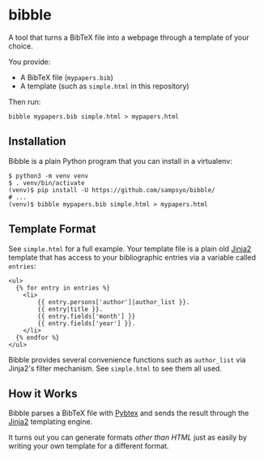 bibble
======

A tool that turns a BibTeX file into a webpage through a template of your
choice.

You provide:
- A BibTeX file (`mypapers.bib`)
- A template (such as `simple.html` in this repository)

Then run:

    bibble mypapers.bib simple.html > mypapers.html

## Installation

Bibble is a plain Python program that you can install in a virtualenv:

```shell
$ python3 -m venv venv
$ . venv/bin/activate
(venv)$ pip install -U https://github.com/sampsyo/bibble/
# ...
(venv)$ bibble mypapers.bib simple.html > mypapers.html
```

## Template Format

See `simple.html` for a full example. Your template file is a plain old
[Jinja2][] template that has access to your bibliographic entries via a
variable called `entries`:

```html+django
<ul>
  {% for entry in entries %}
    <li>
        {{ entry.persons['author']|author_list }}.
        {{ entry|title }}.
        {{ entry.fields['month'] }}
        {{ entry.fields['year'] }}.
    </li>
  {% endfor %}
</ul>
```

Bibble provides several convenience functions such as `author_list` via
Jinja2's filter mechanism. See `simple.html` to see them all used.

## How it Works

Bibble parses a BibTeX file with [Pybtex][] and sends the result through the
[Jinja2][] templating engine.

It turns out you can generate formats _other than HTML_ just as easily by
writing your own template for a different format.

[Pybtex]: http://pybtex.sourceforge.net/
[Jinja2]: http://jinja.pocoo.org/
